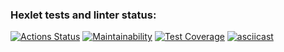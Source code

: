 ### Hexlet tests and linter status:
[![Actions Status](https://github.com/code-begemot/python-project-49/actions/workflows/hexlet-check.yml/badge.svg)](https://github.com/code-begemot/python-project-49/actions)
[![Maintainability](https://api.codeclimate.com/v1/badges/5fbae6106009f37ac2a8/maintainability)](https://codeclimate.com/github/code-begemot/python-project-49/maintainability)
[![Test Coverage](https://api.codeclimate.com/v1/badges/5fbae6106009f37ac2a8/test_coverage)](https://codeclimate.com/github/code-begemot/python-project-49/test_coverage)
[![asciicast](https://asciinema.org/a/624789.svg)](https://asciinema.org/a/624789)
